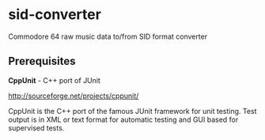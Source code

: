 sid-converter
=============

Commodore 64 raw music data to/from SID format converter

Prerequisites
-------------

**CppUnit** - C++ port of JUnit

http://sourceforge.net/projects/cppunit/

CppUnit is the C++ port of the famous JUnit framework for unit testing. 
Test output is in XML or text format for automatic testing and GUI based for supervised tests.
